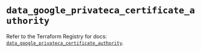 # `data_google_privateca_certificate_authority`

Refer to the Terraform Registry for docs: [`data_google_privateca_certificate_authority`](https://registry.terraform.io/providers/hashicorp/google-beta/6.34.0/docs/data-sources/google_privateca_certificate_authority).
